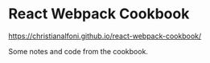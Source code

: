 # React Webpack Cookbook

https://christianalfoni.github.io/react-webpack-cookbook/

Some notes and code from the cookbook.
